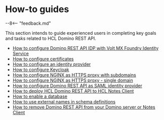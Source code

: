 # How-to guides

--8<-- "feedback.md"

This section intends to guide experienced users in completing key goals and tasks related to HCL Domino REST API.

- [How to configure Domino REST API IDP with Volt MX Foundry Identity Service](../howto/VoltMX/configuring-keep-idplite-with-identity-service.md)
- [How to configure certificates](../howto/IdP/configuringCertificates.md)
- [How to configure an identity provider](../howto/IdP/configuringIdentityProvider.md)
- [How to configure Keycloak](../howto/IdP/configuringKeycloak.md)
- [How to configure NGINX as HTTPS proxy with subdomains](../howto/web/httpsproxy.md)
- [How to configure NGINX as HTTPS proxy - single domain](../howto/web/httpsproxy2.md)
- [How to configure Domino REST API as SAML identity provider](../howto/IdP/keepsaml.md)
- [How to deploy HCL Domino REST API to HCL Notes Client](../howto/install/notesclient.md)
- [How to enable a database](enablingadb.md)
- [How to use external names in schema definitions](externalnames.md)
- [How to remove Domino REST API from your Domino server or Notes Client](../howto/install/uninstall.md)
